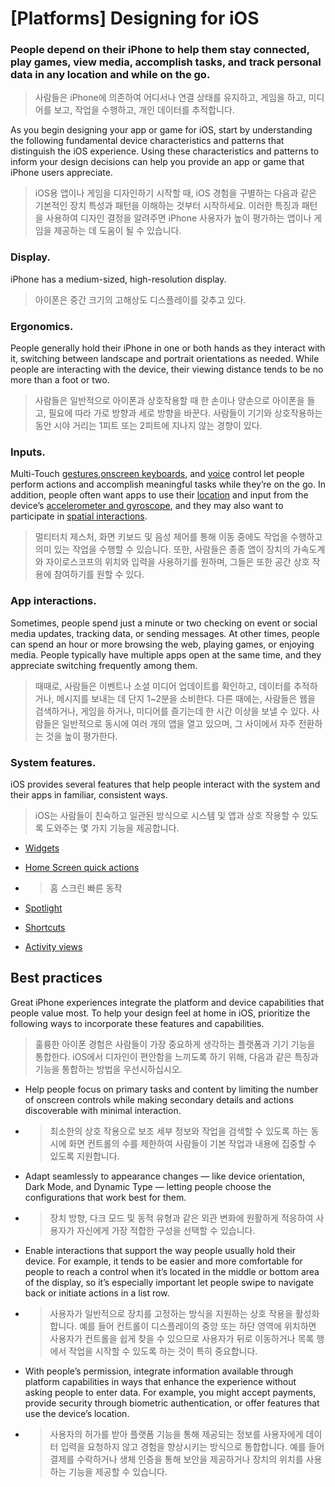 # **[Platforms] Designing for iOS**

### **People depend on their iPhone to help them stay connected, play games, view media, accomplish tasks, and track personal data in any location and while on the go.**
> 사람들은 iPhone에 의존하여 어디서나 연결 상태를 유지하고, 게임을 하고, 미디어를 보고, 작업을 수행하고, 개인 데이터를 추적합니다.
>




As you begin designing your app or game for iOS, start by understanding the following fundamental device characteristics and patterns that distinguish the iOS experience. Using these characteristics and patterns to inform your design decisions can help you provide an app or game that iPhone users appreciate.
> iOS용 앱이나 게임을 디자인하기 시작할 때, iOS 경험을 구별하는 다음과 같은 기본적인 장치 특성과 패턴을 이해하는 것부터 시작하세요. 이러한 특징과 패턴을 사용하여 디자인 결정을 알려주면 iPhone 사용자가 높이 평가하는 앱이나 게임을 제공하는 데 도움이 될 수 있습니다.
>




### **Display.**

iPhone has a medium-sized, high-resolution display.
> 아이폰은 중간 크기의 고해상도 디스플레이를 갖추고 있다.
>




### **Ergonomics.**

People generally hold their iPhone in one or both hands as they interact with it, switching between landscape and portrait orientations as needed. While people are interacting with the device, their viewing distance tends to be no more than a foot or two.
> 사람들은 일반적으로 아이폰과 상호작용할 때 한 손이나 양손으로 아이폰을 들고, 필요에 따라 가로 방향과 세로 방향을 바꾼다. 사람들이 기기와 상호작용하는 동안 시야 거리는 1피트 또는 2피트에 지나지 않는 경향이 있다.
>




### **Inputs.**

Multi-Touch [gestures](../inputs/touchscreen-gestures.md),[onscreen keyboards](../components/selection-and-input/onscreen-keyboards.md), and [voice](../technologies/siri/introduction.md) control let people perform actions and accomplish meaningful tasks while they’re on the go. In addition, people often want apps to use their [location](../patterns/accessing-private-data.md) and input from the device’s [accelerometer and gyroscope](../inputs/gyro-and-accelerometer.md), and they may also want to participate in [spatial interactions](../inputs/spatial-interactions.md).
> 멀티터치 제스처, 화면 키보드 및 음성 제어를 통해 이동 중에도 작업을 수행하고 의미 있는 작업을 수행할 수 있습니다. 또한, 사람들은 종종 앱이 장치의 가속도계와 자이로스코프의 위치와 입력을 사용하기를 원하며, 그들은 또한 공간 상호 작용에 참여하기를 원할 수 있다.
>




### **App interactions.**

Sometimes, people spend just a minute or two checking on event or social media updates, tracking data, or sending messages. At other times, people can spend an hour or more browsing the web, playing games, or enjoying media. People typically have multiple apps open at the same time, and they appreciate switching frequently among them.
> 때때로, 사람들은 이벤트나 소셜 미디어 업데이트를 확인하고, 데이터를 추적하거나, 메시지를 보내는 데 단지 1~2분을 소비한다. 다른 때에는, 사람들은 웹을 검색하거나, 게임을 하거나, 미디어를 즐기는데 한 시간 이상을 보낼 수 있다. 사람들은 일반적으로 동시에 여러 개의 앱을 열고 있으며, 그 사이에서 자주 전환하는 것을 높이 평가한다.
>




### **System features.**

iOS provides several features that help people interact with the system and their apps in familiar, consistent ways.
> iOS는 사람들이 친숙하고 일관된 방식으로 시스템 및 앱과 상호 작용할 수 있도록 도와주는 몇 가지 기능을 제공합니다.
>




- [Widgets](../components/system-experiences/widgets.md)
- [Home Screen quick actions](../components/system-experiences/home-screen-quick-actions.md)
- >  홈 스크린 빠른 동작

- [Spotlight](../patterns/searching.md)
- [Shortcuts](../technologies/siri/shortcuts-and-suggestions.md)
- [Activity views](../components/menus-and-actions/activity-views.md)


## **Best practices**

Great iPhone experiences integrate the platform and device capabilities that people value most. To help your design feel at home in iOS, prioritize the following ways to incorporate these features and capabilities.
> 훌륭한 아이폰 경험은 사람들이 가장 중요하게 생각하는 플랫폼과 기기 기능을 통합한다. iOS에서 디자인이 편안함을 느끼도록 하기 위해, 다음과 같은 특징과 기능을 통합하는 방법을 우선시하십시오.
>




- Help people focus on primary tasks and content by limiting the number of onscreen controls while making secondary details and actions discoverable with minimal interaction.
- >  최소한의 상호 작용으로 보조 세부 정보와 작업을 검색할 수 있도록 하는 동시에 화면 컨트롤의 수를 제한하여 사람들이 기본 작업과 내용에 집중할 수 있도록 지원합니다.

- Adapt seamlessly to appearance changes — like device orientation, Dark Mode, and Dynamic Type — letting people choose the configurations that work best for them.
- >  장치 방향, 다크 모드 및 동적 유형과 같은 외관 변화에 원활하게 적응하여 사용자가 자신에게 가장 적합한 구성을 선택할 수 있습니다.

- Enable interactions that support the way people usually hold their device. For example, it tends to be easier and more comfortable for people to reach a control when it’s located in the middle or bottom area of the display, so it’s especially important let people swipe to navigate back or initiate actions in a list row.
- >  사용자가 일반적으로 장치를 고정하는 방식을 지원하는 상호 작용을 활성화합니다. 예를 들어 컨트롤이 디스플레이의 중앙 또는 하단 영역에 위치하면 사용자가 컨트롤을 쉽게 찾을 수 있으므로 사용자가 뒤로 이동하거나 목록 행에서 작업을 시작할 수 있도록 하는 것이 특히 중요합니다.

- With people’s permission, integrate information available through platform capabilities in ways that enhance the experience without asking people to enter data. For example, you might accept payments, provide security through biometric authentication, or offer features that use the device’s location.
- >  사용자의 허가를 받아 플랫폼 기능을 통해 제공되는 정보를 사용자에게 데이터 입력을 요청하지 않고 경험을 향상시키는 방식으로 통합합니다. 예를 들어 결제를 수락하거나 생체 인증을 통해 보안을 제공하거나 장치의 위치를 사용하는 기능을 제공할 수 있습니다.

